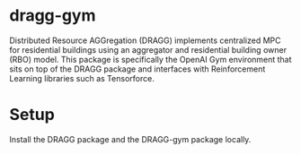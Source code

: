 # dragg-gym
Distributed Resource AGGregation (DRAGG) implements centralized MPC for residential
buildings using an aggregator and residential building owner (RBO) model. This
package is specifically the OpenAI Gym environment that sits on top of the DRAGG
package and interfaces with Reinforcement Learning libraries such as Tensorforce.

# Setup
Install the DRAGG package and the DRAGG-gym package locally.

